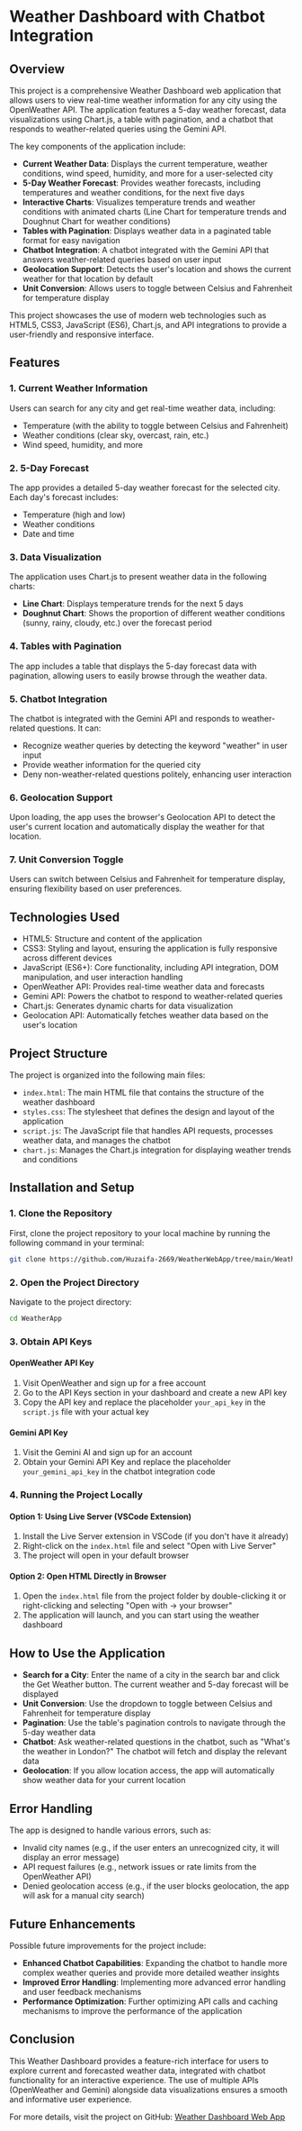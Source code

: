 # Weather Dashboard with Chatbot Integration

## Overview

This project is a comprehensive Weather Dashboard web application that allows users to view real-time weather information for any city using the OpenWeather API. The application features a 5-day weather forecast, data visualizations using Chart.js, a table with pagination, and a chatbot that responds to weather-related queries using the Gemini API.

The key components of the application include:
- **Current Weather Data**: Displays the current temperature, weather conditions, wind speed, humidity, and more for a user-selected city
- **5-Day Weather Forecast**: Provides weather forecasts, including temperatures and weather conditions, for the next five days
- **Interactive Charts**: Visualizes temperature trends and weather conditions with animated charts (Line Chart for temperature trends and Doughnut Chart for weather conditions)
- **Tables with Pagination**: Displays weather data in a paginated table format for easy navigation
- **Chatbot Integration**: A chatbot integrated with the Gemini API that answers weather-related queries based on user input
- **Geolocation Support**: Detects the user's location and shows the current weather for that location by default
- **Unit Conversion**: Allows users to toggle between Celsius and Fahrenheit for temperature display

This project showcases the use of modern web technologies such as HTML5, CSS3, JavaScript (ES6), Chart.js, and API integrations to provide a user-friendly and responsive interface.

## Features

### 1. Current Weather Information
Users can search for any city and get real-time weather data, including:
- Temperature (with the ability to toggle between Celsius and Fahrenheit)
- Weather conditions (clear sky, overcast, rain, etc.)
- Wind speed, humidity, and more

### 2. 5-Day Forecast
The app provides a detailed 5-day weather forecast for the selected city. Each day's forecast includes:
- Temperature (high and low)
- Weather conditions
- Date and time

### 3. Data Visualization
The application uses Chart.js to present weather data in the following charts:
- **Line Chart**: Displays temperature trends for the next 5 days
- **Doughnut Chart**: Shows the proportion of different weather conditions (sunny, rainy, cloudy, etc.) over the forecast period

### 4. Tables with Pagination
The app includes a table that displays the 5-day forecast data with pagination, allowing users to easily browse through the weather data.

### 5. Chatbot Integration
The chatbot is integrated with the Gemini API and responds to weather-related questions. It can:
- Recognize weather queries by detecting the keyword "weather" in user input
- Provide weather information for the queried city
- Deny non-weather-related questions politely, enhancing user interaction

### 6. Geolocation Support
Upon loading, the app uses the browser's Geolocation API to detect the user's current location and automatically display the weather for that location.

### 7. Unit Conversion Toggle
Users can switch between Celsius and Fahrenheit for temperature display, ensuring flexibility based on user preferences.

## Technologies Used
- HTML5: Structure and content of the application
- CSS3: Styling and layout, ensuring the application is fully responsive across different devices
- JavaScript (ES6+): Core functionality, including API integration, DOM manipulation, and user interaction handling
- OpenWeather API: Provides real-time weather data and forecasts
- Gemini API: Powers the chatbot to respond to weather-related queries
- Chart.js: Generates dynamic charts for data visualization
- Geolocation API: Automatically fetches weather data based on the user's location

## Project Structure
The project is organized into the following main files:
- `index.html`: The main HTML file that contains the structure of the weather dashboard
- `styles.css`: The stylesheet that defines the design and layout of the application
- `script.js`: The JavaScript file that handles API requests, processes weather data, and manages the chatbot
- `chart.js`: Manages the Chart.js integration for displaying weather trends and conditions

## Installation and Setup

### 1. Clone the Repository
First, clone the project repository to your local machine by running the following command in your terminal:

```bash
git clone https://github.com/Huzaifa-2669/WeatherWebApp/tree/main/WeatherApp
```

### 2. Open the Project Directory
Navigate to the project directory:

```bash
cd WeatherApp
```

### 3. Obtain API Keys

#### OpenWeather API Key
1. Visit OpenWeather and sign up for a free account
2. Go to the API Keys section in your dashboard and create a new API key
3. Copy the API key and replace the placeholder `your_api_key` in the `script.js` file with your actual key

#### Gemini API Key
1. Visit the Gemini AI and sign up for an account
2. Obtain your Gemini API Key and replace the placeholder `your_gemini_api_key` in the chatbot integration code

### 4. Running the Project Locally

#### Option 1: Using Live Server (VSCode Extension)
1. Install the Live Server extension in VSCode (if you don't have it already)
2. Right-click on the `index.html` file and select "Open with Live Server"
3. The project will open in your default browser

#### Option 2: Open HTML Directly in Browser
1. Open the `index.html` file from the project folder by double-clicking it or right-clicking and selecting "Open with → your browser"
2. The application will launch, and you can start using the weather dashboard

## How to Use the Application
- **Search for a City**: Enter the name of a city in the search bar and click the Get Weather button. The current weather and 5-day forecast will be displayed
- **Unit Conversion**: Use the dropdown to toggle between Celsius and Fahrenheit for temperature display
- **Pagination**: Use the table's pagination controls to navigate through the 5-day weather data
- **Chatbot**: Ask weather-related questions in the chatbot, such as "What's the weather in London?" The chatbot will fetch and display the relevant data
- **Geolocation**: If you allow location access, the app will automatically show weather data for your current location

## Error Handling
The app is designed to handle various errors, such as:
- Invalid city names (e.g., if the user enters an unrecognized city, it will display an error message)
- API request failures (e.g., network issues or rate limits from the OpenWeather API)
- Denied geolocation access (e.g., if the user blocks geolocation, the app will ask for a manual city search)

## Future Enhancements
Possible future improvements for the project include:
- **Enhanced Chatbot Capabilities**: Expanding the chatbot to handle more complex weather queries and provide more detailed weather insights
- **Improved Error Handling**: Implementing more advanced error handling and user feedback mechanisms
- **Performance Optimization**: Further optimizing API calls and caching mechanisms to improve the performance of the application

## Conclusion
This Weather Dashboard provides a feature-rich interface for users to explore current and forecasted weather data, integrated with chatbot functionality for an interactive experience. The use of multiple APIs (OpenWeather and Gemini) alongside data visualizations ensures a smooth and informative user experience.

For more details, visit the project on GitHub: [Weather Dashboard Web App](https://github.com/Huzaifa-2669/WeatherWebApp/tree/main/WeatherApp)
